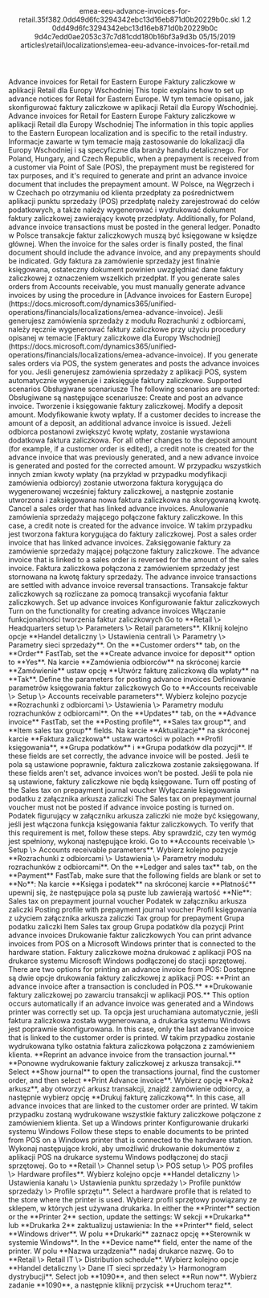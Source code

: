 <?xml version="1.0" encoding="UTF-8"?>
<xliff xmlns:logoport="urn:logoport:xliffeditor:xliff-extras:1.0" xmlns:tilt="urn:logoport:xliffeditor:tilt-non-translatables:1.0" xmlns:xsi="http://www.w3.org/2001/XMLSchema-instance" xmlns="urn:oasis:names:tc:xliff:document:1.2" xmlns:xliffext="urn:microsoft:content:schema:xliffextensions" version="1.2" xsi:schemaLocation="urn:oasis:names:tc:xliff:document:1.2 xliff-core-1.2-transitional.xsd">
  <file datatype="xml" source-language="en-US" original="emea-eeu-advance-invoices-for-retail.md" target-language="pl-PL">
    <header>
      <tool tool-company="Microsoft" tool-version="1.0-7889195" tool-name="mdxliff" tool-id="mdxliff"/>
      <xliffext:skl_file_name>emea-eeu-advance-invoices-for-retail.35f382.0dd49d6fc3294342ebc13d16eb871d0b20229b0c.skl</xliffext:skl_file_name>
      <xliffext:version>1.2</xliffext:version>
      <xliffext:ms.openlocfilehash>0dd49d6fc3294342ebc13d16eb871d0b20229b0c</xliffext:ms.openlocfilehash>
      <xliffext:ms.sourcegitcommit>9d4c7edd0ae2053c37c7d81cdd180b16bf3a9d3b</xliffext:ms.sourcegitcommit>
      <xliffext:ms.lasthandoff>05/15/2019</xliffext:ms.lasthandoff>
      <xliffext:ms.openlocfilepath>articles\retail\localizations\emea-eeu-advance-invoices-for-retail.md</xliffext:ms.openlocfilepath>
    </header>
    <body>
      <group extype="content" id="content">
        <trans-unit xml:space="preserve" translate="yes" id="101" restype="x-metadata">
          <source>Advance invoices for Retail for Eastern Europe</source>
        <target logoport:matchpercent="101" state="translated" state-qualifier="leveraged-tm">Faktury zaliczkowe w aplikacji Retail dla Europy Wschodniej</target></trans-unit>
        <trans-unit xml:space="preserve" translate="yes" id="102" restype="x-metadata">
          <source>This topic explains how to set up advance notices for Retail for Eastern Europe.</source>
        <target logoport:matchpercent="101" state="translated" state-qualifier="leveraged-tm">W tym temacie opisano, jak skonfigurować faktury zaliczkowe w aplikacji Retail dla Europy Wschodniej.</target></trans-unit>
        <trans-unit xml:space="preserve" translate="yes" id="103">
          <source>Advance invoices for Retail for Eastern Europe</source>
        <target logoport:matchpercent="101" state="translated" state-qualifier="leveraged-tm">Faktury zaliczkowe w aplikacji Retail dla Europy Wschodniej</target></trans-unit>
        <trans-unit xml:space="preserve" translate="yes" id="104">
          <source>The information in this topic applies to the Eastern European localization and is specific to the retail industry.</source>
        <target logoport:matchpercent="101" state="translated" state-qualifier="leveraged-tm">Informacje zawarte w tym temacie mają zastosowanie do lokalizacji dla Europy Wschodniej i są specyficzne dla branży handlu detalicznego.</target></trans-unit>
        <trans-unit xml:space="preserve" translate="yes" id="105">
          <source>For Poland, Hungary, and Czech Republic, when a prepayment is received from a customer via Point of Sale (POS), the prepayment must be registered for tax purposes, and it's required to generate and print an advance invoice document that includes the prepayment amount.</source>
        <target logoport:matchpercent="101" state="translated" state-qualifier="leveraged-tm">W Polsce, na Węgrzech i w Czechach po otrzymaniu od klienta przedpłaty za pośrednictwem aplikacji punktu sprzedaży (POS) przedpłatę należy zarejestrować do celów podatkowych, a także należy wygenerować i wydrukować dokument faktury zaliczkowej zawierający kwotę przedpłaty.</target></trans-unit>
        <trans-unit xml:space="preserve" translate="yes" id="106">
          <source>Additionally, for Poland, advance invoice transactions must be posted in the general ledger.</source>
        <target logoport:matchpercent="101" state="translated" state-qualifier="leveraged-tm">Ponadto w Polsce transakcje faktur zaliczkowych muszą być księgowane w księdze głównej.</target></trans-unit>
        <trans-unit xml:space="preserve" translate="yes" id="107">
          <source>When the invoice for the sales order is finally posted, the final document should include the advance invoice, and any prepayments should be indicated.</source>
        <target logoport:matchpercent="101" state="translated" state-qualifier="leveraged-tm">Gdy faktura za zamówienie sprzedaży jest finalnie księgowana, ostateczny dokument powinien uwzględniać dane faktury zaliczkowej z oznaczeniem wszelkich przedpłat.</target></trans-unit>
        <trans-unit xml:space="preserve" translate="yes" id="108">
          <source>If you generate sales orders from Accounts receivable, you must manually generate advance invoices by using the procedure in <bpt id="p1">[</bpt>Advance invoices for Eastern Europe<ept id="p1">](https://docs.microsoft.com/dynamics365/unified-operations/financials/localizations/emea-advance-invoice)</ept>.</source>
        <target logoport:matchpercent="101" state="translated" state-qualifier="leveraged-tm">Jeśli generujesz zamówienia sprzedaży z modułu Rozrachunki z odbiorcami, należy ręcznie wygenerować faktury zaliczkowe przy użyciu procedury opisanej w temacie <bpt id="p1">[</bpt>Faktury zaliczkowe dla Europy Wschodniej<ept id="p1">](https://docs.microsoft.com/dynamics365/unified-operations/financials/localizations/emea-advance-invoice)</ept>.</target></trans-unit>
        <trans-unit xml:space="preserve" translate="yes" id="109">
          <source>If you generate sales orders via POS, the system generates and posts the advance invoices for you.</source>
        <target logoport:matchpercent="101" state="translated" state-qualifier="leveraged-tm">Jeśli generujesz zamówienia sprzedaży z aplikacji POS, system automatycznie wygeneruje i zaksięguje faktury zaliczkowe.</target></trans-unit>
        <trans-unit xml:space="preserve" translate="yes" id="110">
          <source>Supported scenarios</source>
        <target logoport:matchpercent="101" state="translated" state-qualifier="leveraged-tm">Obsługiwane scenariusze</target></trans-unit>
        <trans-unit xml:space="preserve" translate="yes" id="111">
          <source>The following scenarios are supported:</source>
        <target logoport:matchpercent="101" state="translated" state-qualifier="leveraged-tm">Obsługiwane są następujące scenariusze:</target></trans-unit>
        <trans-unit xml:space="preserve" translate="yes" id="112">
          <source>Create and post an advance invoice.</source>
        <target logoport:matchpercent="101" state="translated" state-qualifier="leveraged-tm">Tworzenie i księgowanie faktury zaliczkowej.</target></trans-unit>
        <trans-unit xml:space="preserve" translate="yes" id="113">
          <source>Modify a deposit amount.</source>
        <target logoport:matchpercent="101" state="translated" state-qualifier="leveraged-tm">Modyfikowanie kwoty wpłaty.</target></trans-unit>
        <trans-unit xml:space="preserve" translate="yes" id="114">
          <source>If a customer decides to increase the amount of a deposit, an additional advance invoice is issued.</source>
        <target logoport:matchpercent="101" state="translated" state-qualifier="leveraged-tm">Jeżeli odbiorca postanowi zwiększyć kwotę wpłaty, zostanie wystawiona dodatkowa faktura zaliczkowa.</target></trans-unit>
        <trans-unit xml:space="preserve" translate="yes" id="115">
          <source>For all other changes to the deposit amount (for example, if a customer order is edited), a credit note is created for the advance invoice that was previously generated, and a new advance invoice is generated and posted for the corrected amount.</source>
        <target logoport:matchpercent="101" state="translated" state-qualifier="leveraged-tm">W przypadku wszystkich innych zmian kwoty wpłaty (na przykład w przypadku modyfikacji zamówienia odbiorcy) zostanie utworzona faktura korygująca do wygenerowanej wcześniej faktury zaliczkowej, a następnie zostanie utworzona i zaksięgowana nowa faktura zaliczkowa na skorygowaną kwotę.</target></trans-unit>
        <trans-unit xml:space="preserve" translate="yes" id="116">
          <source>Cancel a sales order that has linked advance invoices.</source>
        <target logoport:matchpercent="101" state="translated" state-qualifier="leveraged-tm">Anulowanie zamówienia sprzedaży mającego połączone faktury zaliczkowe.</target></trans-unit>
        <trans-unit xml:space="preserve" translate="yes" id="117">
          <source>In this case, a credit note is created for the advance invoice.</source>
        <target logoport:matchpercent="101" state="translated" state-qualifier="leveraged-tm">W takim przypadku jest tworzona faktura korygująca do faktury zaliczkowej.</target></trans-unit>
        <trans-unit xml:space="preserve" translate="yes" id="118">
          <source>Post a sales order invoice that has linked advance invoices.</source>
        <target logoport:matchpercent="101" state="translated" state-qualifier="leveraged-tm">Zaksięgowanie faktury za zamówienie sprzedaży mającej połączone faktury zaliczkowe.</target></trans-unit>
        <trans-unit xml:space="preserve" translate="yes" id="119">
          <source>The advance invoice that is linked to a sales order is reversed for the amount of the sales invoice.</source>
        <target logoport:matchpercent="101" state="translated" state-qualifier="leveraged-tm">Faktura zaliczkowa połączona z zamówieniem sprzedaży jest stornowana na kwotę faktury sprzedaży.</target></trans-unit>
        <trans-unit xml:space="preserve" translate="yes" id="120">
          <source>The advance invoice transactions are settled with advance invoice reversal transactions.</source>
        <target logoport:matchpercent="101" state="translated" state-qualifier="leveraged-tm">Transakcje faktur zaliczkowych są rozliczane za pomocą transakcji wycofania faktur zaliczkowych.</target></trans-unit>
        <trans-unit xml:space="preserve" translate="yes" id="121">
          <source>Set up advance invoices</source>
        <target logoport:matchpercent="101" state="translated" state-qualifier="leveraged-tm">Konfigurowanie faktur zaliczkowych</target></trans-unit>
        <trans-unit xml:space="preserve" translate="yes" id="122">
          <source>Turn on the functionality for creating advance invoices</source>
        <target logoport:matchpercent="101" state="translated" state-qualifier="leveraged-tm">Włączanie funkcjonalności tworzenia faktur zaliczkowych</target></trans-unit>
        <trans-unit xml:space="preserve" translate="yes" id="123">
          <source>Go to <bpt id="p1">**</bpt>Retail <ph id="ph1">\&gt;</ph> Headquarters setup <ph id="ph2">\&gt;</ph> Parameters <ph id="ph3">\&gt;</ph> Retail parameters<ept id="p1">**</ept>.</source>
        <target logoport:matchpercent="101" state="translated" state-qualifier="leveraged-tm">Kliknij kolejno opcje <bpt id="p1">**</bpt>Handel detaliczny <ph id="ph1">\&gt;</ph> Ustawienia centrali <ph id="ph2">\&gt;</ph> Parametry <ph id="ph3">\&gt;</ph> Parametry sieci sprzedaży<ept id="p1">**</ept>.</target></trans-unit>
        <trans-unit xml:space="preserve" translate="yes" id="124">
          <source>On the <bpt id="p1">**</bpt>Customer orders<ept id="p1">**</ept> tab, on the <bpt id="p2">**</bpt>Order<ept id="p2">**</ept> FastTab, set the <bpt id="p3">**</bpt>Create advance invoice for deposit<ept id="p3">**</ept> option to <bpt id="p4">**</bpt>Yes<ept id="p4">**</ept>.</source>
        <target logoport:matchpercent="101" state="translated" state-qualifier="leveraged-tm">Na karcie <bpt id="p1">**</bpt>Zamówienia odbiorców<ept id="p1">**</ept> na skróconej karcie <bpt id="p2">**</bpt>Zamówienie<ept id="p2">**</ept> ustaw opcję <bpt id="p3">**</bpt>Utwórz fakturę zaliczkową dla wpłaty<ept id="p3">**</ept> na <bpt id="p4">**</bpt>Tak<ept id="p4">**</ept>.</target></trans-unit>
        <trans-unit xml:space="preserve" translate="yes" id="125">
          <source>Define the parameters for posting advance invoices</source>
        <target logoport:matchpercent="101" state="translated" state-qualifier="leveraged-tm">Definiowanie parametrów księgowania faktur zaliczkowych</target></trans-unit>
        <trans-unit xml:space="preserve" translate="yes" id="126">
          <source>Go to <bpt id="p1">**</bpt>Accounts receivable <ph id="ph1">\&gt;</ph> Setup <ph id="ph2">\&gt;</ph> Accounts receivable parameters<ept id="p1">**</ept>.</source>
        <target logoport:matchpercent="101" state="translated" state-qualifier="leveraged-tm">Wybierz kolejno pozycje <bpt id="p1">**</bpt>Rozrachunki z odbiorcami <ph id="ph1">\&gt;</ph> Ustawienia <ph id="ph2">\&gt;</ph> Parametry modułu rozrachunków z odbiorcami<ept id="p1">**</ept>.</target></trans-unit>
        <trans-unit xml:space="preserve" translate="yes" id="127">
          <source>On the <bpt id="p1">**</bpt>Updates<ept id="p1">**</ept> tab, on the <bpt id="p2">**</bpt>Advance invoice<ept id="p2">**</ept> FastTab, set the <bpt id="p3">**</bpt>Posting profile<ept id="p3">**</ept>, <bpt id="p4">**</bpt>Sales tax group<ept id="p4">**</ept>, and <bpt id="p5">**</bpt>Item sales tax group<ept id="p5">**</ept> fields.</source>
        <target logoport:matchpercent="101" state="translated" state-qualifier="leveraged-tm">Na karcie <bpt id="p1">**</bpt>Aktualizacje<ept id="p1">**</ept> na skróconej karcie <bpt id="p2">**</bpt>Faktura zaliczkowa<ept id="p2">**</ept> ustaw wartości w polach <bpt id="p3">**</bpt>Profil księgowania<ept id="p3">**</ept>, <bpt id="p4">**</bpt>Grupa podatków<ept id="p4">**</ept> i <bpt id="p5">**</bpt>Grupa podatków dla pozycji<ept id="p5">**</ept>.</target></trans-unit>
        <trans-unit xml:space="preserve" translate="yes" id="128">
          <source>If these fields are set correctly, the advance invoice will be posted.</source>
        <target logoport:matchpercent="101" state="translated" state-qualifier="leveraged-tm">Jeśli te pola są ustawione poprawnie, faktura zaliczkowa zostanie zaksięgowana.</target></trans-unit>
        <trans-unit xml:space="preserve" translate="yes" id="129">
          <source>If these fields aren't set, advance invoices won't be posted.</source>
        <target logoport:matchpercent="101" state="translated" state-qualifier="leveraged-tm">Jeśli te pola nie są ustawione, faktury zaliczkowe nie będą księgowane.</target></trans-unit>
        <trans-unit xml:space="preserve" translate="yes" id="130">
          <source>Turn off posting of the Sales tax on prepayment journal voucher</source>
        <target logoport:matchpercent="101" state="translated" state-qualifier="leveraged-tm">Wyłączanie księgowania podatku z załącznika arkusza zaliczki</target></trans-unit>
        <trans-unit xml:space="preserve" translate="yes" id="131">
          <source>The Sales tax on prepayment journal voucher must not be posted if advance invoice posting is turned on.</source>
        <target logoport:matchpercent="101" state="translated" state-qualifier="leveraged-tm">Podatek figurujący w załączniku arkusza zaliczki nie może być księgowany, jeśli jest włączona funkcja księgowania faktur zaliczkowych.</target></trans-unit>
        <trans-unit xml:space="preserve" translate="yes" id="132">
          <source>To verify that this requirement is met, follow these steps.</source>
        <target logoport:matchpercent="101" state="translated" state-qualifier="leveraged-tm">Aby sprawdzić, czy ten wymóg jest spełniony, wykonaj następujące kroki.</target></trans-unit>
        <trans-unit xml:space="preserve" translate="yes" id="133">
          <source>Go to <bpt id="p1">**</bpt>Accounts receivable <ph id="ph1">\&gt;</ph> Setup <ph id="ph2">\&gt;</ph> Accounts receivable parameters<ept id="p1">**</ept>.</source>
        <target logoport:matchpercent="101" state="translated" state-qualifier="leveraged-tm">Wybierz kolejno pozycje <bpt id="p1">**</bpt>Rozrachunki z odbiorcami <ph id="ph1">\&gt;</ph> Ustawienia <ph id="ph2">\&gt;</ph> Parametry modułu rozrachunków z odbiorcami<ept id="p1">**</ept>.</target></trans-unit>
        <trans-unit xml:space="preserve" translate="yes" id="134">
          <source>On the <bpt id="p1">**</bpt>Ledger and sales tax<ept id="p1">**</ept> tab, on the <bpt id="p2">**</bpt>Payment<ept id="p2">**</ept> FastTab, make sure that the following fields are blank or set to <bpt id="p3">**</bpt>No<ept id="p3">**</ept>:</source>
        <target logoport:matchpercent="101" state="translated" state-qualifier="leveraged-tm">Na karcie <bpt id="p1">**</bpt>Księga i podatek<ept id="p1">**</ept> na skróconej karcie <bpt id="p2">**</bpt>Płatność<ept id="p2">**</ept> upewnij się, że następujące pola są puste lub zawierają wartość <bpt id="p3">**</bpt>Nie<ept id="p3">**</ept>:</target></trans-unit>
        <trans-unit xml:space="preserve" translate="yes" id="135">
          <source>Sales tax on prepayment journal voucher</source>
        <target logoport:matchpercent="101" state="translated" state-qualifier="leveraged-tm">Podatek w załączniku arkusza zaliczki</target></trans-unit>
        <trans-unit xml:space="preserve" translate="yes" id="136">
          <source>Posting profile with prepayment journal voucher</source>
        <target logoport:matchpercent="101" state="translated" state-qualifier="leveraged-tm">Profil księgowania z użyciem załącznika arkusza zaliczki</target></trans-unit>
        <trans-unit xml:space="preserve" translate="yes" id="137">
          <source>Tax group for prepayment</source>
        <target logoport:matchpercent="101" state="translated" state-qualifier="leveraged-tm">Grupa podatku zaliczki</target></trans-unit>
        <trans-unit xml:space="preserve" translate="yes" id="138">
          <source>Item Sales tax group</source>
        <target logoport:matchpercent="101" state="translated" state-qualifier="leveraged-tm">Grupa podatków dla pozycji</target></trans-unit>
        <trans-unit xml:space="preserve" translate="yes" id="139">
          <source>Print advance invoices</source>
        <target logoport:matchpercent="101" state="translated" state-qualifier="leveraged-tm">Drukowanie faktur zaliczkowych</target></trans-unit>
        <trans-unit xml:space="preserve" translate="yes" id="140">
          <source>You can print advance invoices from POS on a Microsoft Windows printer that is connected to the hardware station.</source>
        <target logoport:matchpercent="101" state="translated" state-qualifier="leveraged-tm">Faktury zaliczkowe można drukować z aplikacji POS na drukarce systemu Microsoft Windows podłączonej do stacji sprzętowej.</target></trans-unit>
        <trans-unit xml:space="preserve" translate="yes" id="141">
          <source>There are two options for printing an advance invoice from POS:</source>
        <target logoport:matchpercent="101" state="translated" state-qualifier="leveraged-tm">Dostępne są dwie opcje drukowania faktury zaliczkowej z aplikacji POS:</target></trans-unit>
        <trans-unit xml:space="preserve" translate="yes" id="142">
          <source><bpt id="p1">**</bpt>Print an advance invoice after a transaction is concluded in POS.<ept id="p1">**</ept></source>
        <target logoport:matchpercent="101" state="translated" state-qualifier="leveraged-tm"><bpt id="p1">**</bpt>Drukowanie faktury zaliczkowej po zawarciu transakcji w aplikacji POS.<ept id="p1">**</ept></target></trans-unit>
        <trans-unit xml:space="preserve" translate="yes" id="143">
          <source>This option occurs automatically if an advance invoice was generated and a Windows printer was correctly set up.</source>
        <target logoport:matchpercent="101" state="translated" state-qualifier="leveraged-tm">Ta opcja jest uruchamiana automatycznie, jeśli faktura zaliczkowa została wygenerowana, a drukarka systemu Windows jest poprawnie skonfigurowana.</target></trans-unit>
        <trans-unit xml:space="preserve" translate="yes" id="144">
          <source>In this case, only the last advance invoice that is linked to the customer order is printed.</source>
        <target logoport:matchpercent="101" state="translated" state-qualifier="leveraged-tm">W takim przypadku zostanie wydrukowana tylko ostatnia faktura zaliczkowa połączona z zamówieniem klienta.</target></trans-unit>
        <trans-unit xml:space="preserve" translate="yes" id="145">
          <source><bpt id="p1">**</bpt>Reprint an advance invoice from the transaction journal.<ept id="p1">**</ept></source>
        <target logoport:matchpercent="101" state="translated" state-qualifier="leveraged-tm"><bpt id="p1">**</bpt>Ponowne wydrukowanie faktury zaliczkowej z arkusza transakcji.<ept id="p1">**</ept></target></trans-unit>
        <trans-unit xml:space="preserve" translate="yes" id="146">
          <source>Select <bpt id="p1">**</bpt>Show journal<ept id="p1">**</ept> to open the transactions journal, find the customer order, and then select <bpt id="p2">**</bpt>Print Advance invoice<ept id="p2">**</ept>.</source>
        <target logoport:matchpercent="101" state="translated" state-qualifier="leveraged-tm">Wybierz opcję <bpt id="p1">**</bpt>Pokaż arkusz<ept id="p1">**</ept>, aby otworzyć arkusz transakcji, znajdź zamówienie odbiorcy, a następnie wybierz opcję <bpt id="p2">**</bpt>Drukuj fakturę zaliczkową<ept id="p2">**</ept>.</target></trans-unit>
        <trans-unit xml:space="preserve" translate="yes" id="147">
          <source>In this case, all advance invoices that are linked to the customer order are printed.</source>
        <target logoport:matchpercent="101" state="translated" state-qualifier="leveraged-tm">W takim przypadku zostaną wydrukowane wszystkie faktury zaliczkowe połączone z zamówieniem klienta.</target></trans-unit>
        <trans-unit xml:space="preserve" translate="yes" id="148">
          <source>Set up a Windows printer</source>
        <target logoport:matchpercent="101" state="translated" state-qualifier="leveraged-tm">Konfigurowanie drukarki systemu Windows</target></trans-unit>
        <trans-unit xml:space="preserve" translate="yes" id="149">
          <source>Follow these steps to enable documents to be printed from POS on a Windows printer that is connected to the hardware station.</source>
        <target logoport:matchpercent="101" state="translated" state-qualifier="leveraged-tm">Wykonaj następujące kroki, aby umożliwić drukowanie dokumentów z aplikacji POS na drukarce systemu Windows podłączonej do stacji sprzętowej.</target></trans-unit>
        <trans-unit xml:space="preserve" translate="yes" id="150">
          <source>Go to <bpt id="p1">**</bpt>Retail <ph id="ph1">\&gt;</ph> Channel setup <ph id="ph2">\&gt;</ph> POS setup <ph id="ph3">\&gt;</ph> POS profiles <ph id="ph4">\&gt;</ph> Hardware profiles<ept id="p1">**</ept>.</source>
        <target logoport:matchpercent="101" state="translated" state-qualifier="leveraged-tm">Wybierz kolejno opcje <bpt id="p1">**</bpt>Handel detaliczny <ph id="ph1">\&gt;</ph> Ustawienia kanału <ph id="ph2">\&gt;</ph> Ustawienia punktu sprzedaży <ph id="ph3">\&gt;</ph> Profile punktów sprzedaży <ph id="ph4">\&gt;</ph> Profile sprzętu<ept id="p1">**</ept>.</target></trans-unit>
        <trans-unit xml:space="preserve" translate="yes" id="151">
          <source>Select a hardware profile that is related to the store where the printer is used.</source>
        <target logoport:matchpercent="101" state="translated" state-qualifier="leveraged-tm">Wybierz profil sprzętowy powiązany ze sklepem, w których jest używana drukarka.</target></trans-unit>
        <trans-unit xml:space="preserve" translate="yes" id="152">
          <source>In either the <bpt id="p1">**</bpt>Printer<ept id="p1">**</ept> section or the <bpt id="p2">**</bpt>Printer 2<ept id="p2">**</ept> section, update the settings:</source>
        <target logoport:matchpercent="101" state="translated" state-qualifier="leveraged-tm">W sekcji <bpt id="p1">**</bpt>Drukarka<ept id="p1">**</ept> lub <bpt id="p2">**</bpt>Drukarka 2<ept id="p2">**</ept> zaktualizuj ustawienia:</target></trans-unit>
        <trans-unit xml:space="preserve" translate="yes" id="153">
          <source>In the <bpt id="p1">**</bpt>Printer<ept id="p1">**</ept> field, select <bpt id="p2">**</bpt>Windows driver<ept id="p2">**</ept>.</source>
        <target logoport:matchpercent="101" state="translated" state-qualifier="leveraged-tm">W polu <bpt id="p1">**</bpt>Drukarki<ept id="p1">**</ept> zaznacz opcję <bpt id="p2">**</bpt>Sterownik w systemie Windows<ept id="p2">**</ept>.</target></trans-unit>
        <trans-unit xml:space="preserve" translate="yes" id="154">
          <source>In the <bpt id="p1">**</bpt>Device name<ept id="p1">**</ept> field, enter the name of the printer.</source>
        <target logoport:matchpercent="101" state="translated" state-qualifier="leveraged-tm">W polu <bpt id="p1">**</bpt>Nazwa urządzenia<ept id="p1">**</ept> nadaj drukarce nazwę.</target></trans-unit>
        <trans-unit xml:space="preserve" translate="yes" id="155">
          <source>Go to <bpt id="p1">**</bpt>Retail <ph id="ph1">\&gt;</ph> Retail IT <ph id="ph2">\&gt;</ph> Distribution schedule<ept id="p1">**</ept>.</source>
        <target logoport:matchpercent="101" state="translated" state-qualifier="leveraged-tm">Wybierz kolejno opcje <bpt id="p1">**</bpt>Handel detaliczny <ph id="ph1">\&gt;</ph> Dane IT sieci sprzedaży <ph id="ph2">\&gt;</ph> Harmonogram dystrybucji<ept id="p1">**</ept>.</target></trans-unit>
        <trans-unit xml:space="preserve" translate="yes" id="156">
          <source>Select job <bpt id="p1">**</bpt>1090<ept id="p1">**</ept>, and then select <bpt id="p2">**</bpt>Run now<ept id="p2">**</ept>.</source>
        <target logoport:matchpercent="101" state="translated" state-qualifier="leveraged-tm">Wybierz zadanie <bpt id="p1">**</bpt>1090<ept id="p1">**</ept>, a następnie kliknij przycisk <bpt id="p2">**</bpt>Uruchom teraz<ept id="p2">**</ept>.</target></trans-unit>
      </group>
    </body>
  </file>
</xliff>